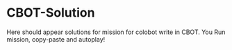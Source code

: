 # CBOT-Solution
Here should appear solutions for mission for colobot write in CBOT. You Run mission, copy-paste and autoplay!
